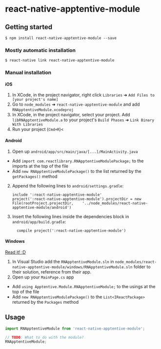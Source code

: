 
# react-native-apptentive-module

## Getting started

`$ npm install react-native-apptentive-module --save`

### Mostly automatic installation

`$ react-native link react-native-apptentive-module`

### Manual installation


#### iOS

1. In XCode, in the project navigator, right click `Libraries` ➜ `Add Files to [your project's name]`
2. Go to `node_modules` ➜ `react-native-apptentive-module` and add `RNApptentiveModule.xcodeproj`
3. In XCode, in the project navigator, select your project. Add `libRNApptentiveModule.a` to your project's `Build Phases` ➜ `Link Binary With Libraries`
4. Run your project (`Cmd+R`)<

#### Android

1. Open up `android/app/src/main/java/[...]/MainActivity.java`
  - Add `import com.reactlibrary.RNApptentiveModulePackage;` to the imports at the top of the file
  - Add `new RNApptentiveModulePackage()` to the list returned by the `getPackages()` method
2. Append the following lines to `android/settings.gradle`:
  	```
  	include ':react-native-apptentive-module'
  	project(':react-native-apptentive-module').projectDir = new File(rootProject.projectDir, 	'../node_modules/react-native-apptentive-module/android')
  	```
3. Insert the following lines inside the dependencies block in `android/app/build.gradle`:
  	```
      compile project(':react-native-apptentive-module')
  	```

#### Windows
[Read it! :D](https://github.com/ReactWindows/react-native)

1. In Visual Studio add the `RNApptentiveModule.sln` in `node_modules/react-native-apptentive-module/windows/RNApptentiveModule.sln` folder to their solution, reference from their app.
2. Open up your `MainPage.cs` app
  - Add `using Apptentive.Module.RNApptentiveModule;` to the usings at the top of the file
  - Add `new RNApptentiveModulePackage()` to the `List<IReactPackage>` returned by the `Packages` method


## Usage
```javascript
import RNApptentiveModule from 'react-native-apptentive-module';

// TODO: What to do with the module?
RNApptentiveModule;
```
  